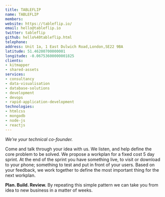 ```yaml
---
title: TABLEFLIP
name: TABLEFLIP
members:
website: https://tableflip.io/
email: hello@tableflip.io
twitter: tableflip
github: hello%40tableflip.html
telephone:
address: Unit 1a, 1 East Dulwich Road,London,SE22 9BA
latitude: 51.46200700000001
longitude: -0.06753600000001825
clients:
- kitmapper
- shared-assets
services:
- consultancy
- data-visualisation
- database-solutions
- development
- devops
- rapid-application-development
technologies:
- htmlcss
- mongodb
- node-js
- reactjs
---
```


_We’re your technical co-founder._

Come and talk through your idea with us. We listen, and help define the core problem to be solved. We propose a workplan for a fixed cost 5 day sprint. At the end of the sprint you have something live, to visit or download to your phone; something to test and put in front of your users. Based on your feedback, we work together to define the most important thing for the next workplan.

**Plan. Build. Review.** By repeating this simple pattern we can take you from idea to new business in a matter of weeks.
